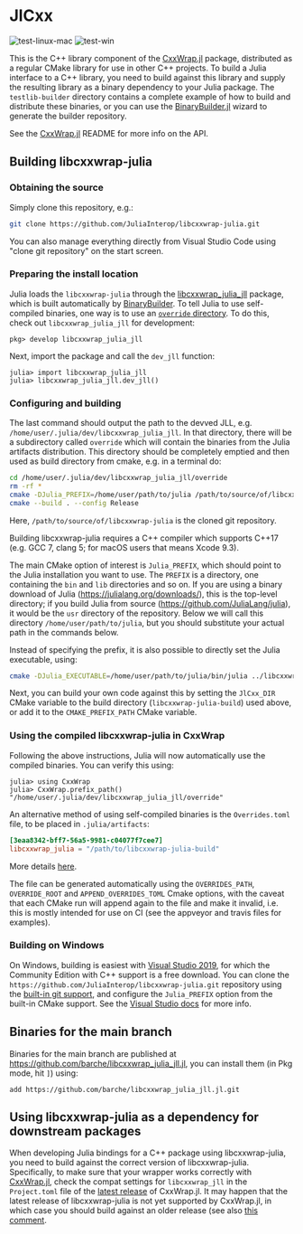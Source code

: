 # JlCxx

![test-linux-mac](https://github.com/JuliaInterop/libcxxwrap-julia/workflows/test-linux-mac/badge.svg) ![test-win](https://github.com/JuliaInterop/libcxxwrap-julia/workflows/test-win/badge.svg)

This is the C++ library component of the [CxxWrap.jl](https://github.com/JuliaInterop/CxxWrap.jl) package, distributed as a regular CMake library
for use in other C++ projects. To build a Julia interface to a C++ library, you need to build against this library and supply the resulting library as a binary dependency to your Julia package. The `testlib-builder` directory contains a complete example of how to build and distribute these binaries, or you can use the [BinaryBuilder.jl](https://github.com/JuliaPackaging/BinaryBuilder.jl) wizard to generate the builder repository.

See the [CxxWrap.jl](https://github.com/JuliaInterop/CxxWrap.jl) README for more info on the API.

## Building libcxxwrap-julia

### Obtaining the source

Simply clone this repository, e.g.:

```bash
git clone https://github.com/JuliaInterop/libcxxwrap-julia.git
```

You can also manage everything directly from Visual Studio Code using "clone git repository" on the start screen.

### Preparing the install location

Julia loads the `libcxxwrap-julia` through the [libcxxwrap_julia_jll](https://github.com/JuliaBinaryWrappers/libcxxwrap_julia_jll.jl) package, which is built automatically by [BinaryBuilder](https://github.com/JuliaPackaging/BinaryBuilder.jl). To tell Julia to use self-compiled binaries, one way is to use an [`override` directory](https://docs.binarybuilder.org/stable/jll/#dev'ed-JLL-packages). To do this, check out `libcxxwrap_julia_jll` for development:

```julia-repl
pkg> develop libcxxwrap_julia_jll
```

Next, import the package and call the `dev_jll` function:

```julia-repl
julia> import libcxxwrap_julia_jll
julia> libcxxwrap_julia_jll.dev_jll()
```

### Configuring and building

The last command should output the path to the devved JLL, e.g. `/home/user/.julia/dev/libcxxwrap_julia_jll`. In that directory, there will be a subdirectory called `override` which will contain the binaries from the Julia artifacts distribution. This directory should be completely emptied and then used as build directory from cmake, e.g. in a terminal do:

```bash
cd /home/user/.julia/dev/libcxxwrap_julia_jll/override
rm -rf *
cmake -DJulia_PREFIX=/home/user/path/to/julia /path/to/source/of/libcxxwrap-julia
cmake --build . --config Release
```

Here, `/path/to/source/of/libcxxwrap-julia` is the cloned git repository.

Building libcxxwrap-julia requires a C++ compiler which supports C++17
(e.g. GCC 7, clang 5; for macOS users that means Xcode 9.3).

The main CMake option of interest is `Julia_PREFIX`, which should point to the Julia installation you want to use. The `PREFIX` is a directory, one containing the `bin` and `lib` directories and so on. If you are using a binary download of Julia (https://julialang.org/downloads/), this is the top-level directory; if you build Julia from source (https://github.com/JuliaLang/julia), it would be the `usr` directory of the repository. Below we will call this directory `/home/user/path/to/julia`, but you should substitute your actual path in the commands below.

Instead of specifying the prefix, it is also possible to directly set the Julia executable, using:

```bash
cmake -DJulia_EXECUTABLE=/home/user/path/to/julia/bin/julia ../libcxxwrap-julia
```

Next, you can build your own code against this by setting the `JlCxx_DIR` CMake variable to the build directory (`libcxxwrap-julia-build`) used above, or add it to the `CMAKE_PREFIX_PATH` CMake variable.

### Using the compiled libcxxwrap-julia in CxxWrap

Following the above instructions, Julia will now automatically use the compiled binaries. You can verify this using:

```julia-repl
julia> using CxxWrap
julia> CxxWrap.prefix_path()
"/home/user/.julia/dev/libcxxwrap_julia_jll/override"
```

An alternative method of using self-compiled binaries is the `Overrides.toml` file, to be placed in `.julia/artifacts`:

```toml
[3eaa8342-bff7-56a5-9981-c04077f7cee7]
libcxxwrap_julia = "/path/to/libcxxwrap-julia-build"
```

More details [here](https://docs.binarybuilder.org/stable/jll/#Non-dev'ed-JLL-packages).

The file can be generated automatically using the `OVERRIDES_PATH`, `OVERRIDE_ROOT` and `APPEND_OVERRIDES_TOML` Cmake options, with the caveat that each CMake run will append again to the file and make it invalid, i.e. this is mostly intended for use on CI (see the appveyor and travis files for examples).

### Building on Windows

On Windows, building is easiest with [Visual Studio 2019](https://visualstudio.microsoft.com/vs/), for which the Community Edition with C++ support is a free download. You can clone the `https://github.com/JuliaInterop/libcxxwrap-julia.git` repository using the [built-in git support](https://docs.microsoft.com/en-us/visualstudio/get-started/tutorial-open-project-from-repo?view=vs-2019), and configure the `Julia_PREFIX` option from the built-in CMake support. See the [Visual Studio docs](https://docs.microsoft.com/en-us/cpp/build/customize-cmake-settings?view=vs-2019) for more info. 

## Binaries for the main branch

Binaries for the main branch are published at https://github.com/barche/libcxxwrap_julia_jll.jl, you can install them (in Pkg mode, hit `]`) using:

```
add https://github.com/barche/libcxxwrap_julia_jll.jl.git
```

## Using libcxxwrap-julia as a dependency for downstream packages
When developing Julia bindings for a C++ package using libcxxwrap-julia, you need to
build against the correct version of libcxxwrap-julia. Specifically, to make sure that your
wrapper works correctly with
[CxxWrap.jl](https://github.com/JuliaInterop/CxxWrap.jl), check the compat
settings for `libcxxwrap_jll` in the `Project.toml` file of the
[latest release](https://github.com/JuliaInterop/CxxWrap.jl/releases/latest) of CxxWrap.jl.
It may happen that the latest release of libcxxwrap-julia is not yet supported by
CxxWrap.jl, in which case you should build against an older release (see also
[this comment](https://github.com/JuliaInterop/libcxxwrap-julia/issues/143#issuecomment-1910915193).

